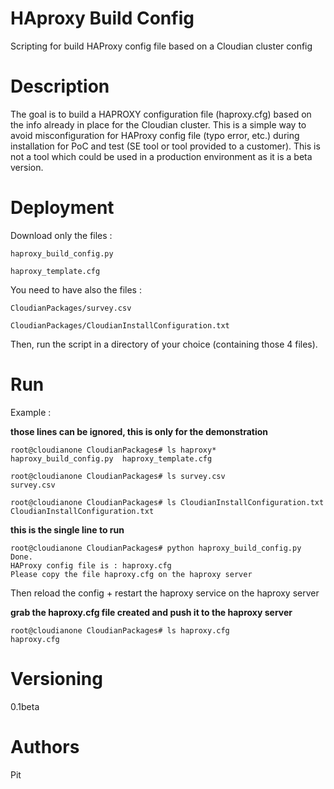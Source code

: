 # HAproxy Build Config
Scripting for build HAProxy config file based on a Cloudian cluster config

# Description
The goal is to build a HAPROXY configuration file (haproxy.cfg) based on the info already in place for the Cloudian cluster.
This is a simple way to avoid misconfiguration for HAProxy config file (typo error, etc.) during installation for PoC and test (SE tool or tool provided to a customer).
This is not a tool which could be used in a production environment as it is a beta version.

# Deployment
Download only the files :

	haproxy_build_config.py
  
	haproxy_template.cfg

You need to have also the files :

	CloudianPackages/survey.csv
  
	CloudianPackages/CloudianInstallConfiguration.txt
  

Then, run the script in a directory of your choice (containing those 4 files).

# Run
Example :

**those lines can be ignored, this is only for the demonstration**

	root@cloudianone CloudianPackages# ls haproxy*
	haproxy_build_config.py  haproxy_template.cfg

	root@cloudianone CloudianPackages# ls survey.csv 
	survey.csv

	root@cloudianone CloudianPackages# ls CloudianInstallConfiguration.txt 
	CloudianInstallConfiguration.txt


**this is the single line to run**

	root@cloudianone CloudianPackages# python haproxy_build_config.py 
	Done.
	HAProxy config file is : haproxy.cfg
	Please copy the file haproxy.cfg on the haproxy server

Then reload the config + restart the haproxy service on the haproxy server


**grab the haproxy.cfg file created and push it to the haproxy server**

	root@cloudianone CloudianPackages# ls haproxy.cfg 
	haproxy.cfg

# Versioning
0.1beta

# Authors
Pit
